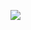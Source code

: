<a href="https://github.com/vikkardev/vikkardev"><img align="center" src="https://github-readme-stats.vercel.app/api/top-langs/?username=vikkardev&hide=java,html,tex&title_color=ffffff&text_color=c9cacc&icon_color=2bbc8a&bg_color=1d1f21&langs_count=3" /></a>
